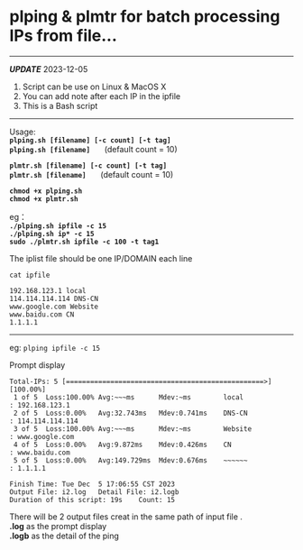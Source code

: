 # plping   & plmtr     for batch processing IPs from file...
---
***UPDATE*** 2023-12-05  

1. Script can be use on Linux & MacOS X
2. You can add note after each IP in the ipfile
3. This is a Bash script
---
Usage:  
**`plping.sh [filename] [-c count] [-t tag] `**   
**`plping.sh [filename]   `** (default count = 10)  
  
**`plmtr.sh [filename] [-c count] [-t tag]  `**     
**`plmtr.sh [filename]   `** (default count = 10)   

**`chmod +x plping.sh`**<br>
**`chmod +x plmtr.sh`** 

eg：  
**`./plping.sh ipfile -c 15`**  
**`./plping.sh ip* -c 15`**  
**`sudo ./plmtr.sh ipfile -c 100 -t tag1`**

The iplist file should be one IP/DOMAIN each line  
```
cat ipfile  

192.168.123.1 local
114.114.114.114 DNS-CN
www.google.com Website
www.baidu.com CN
1.1.1.1 
```
---
eg:
`plping ipfile -c 15`

Prompt display
```ubuntu
Total-IPs: 5 [=================================================>][100.00%]
 1 of 5  Loss:100.00% Avg:~~~ms      Mdev:~ms        local              : 192.168.123.1   
 2 of 5  Loss:0.00%   Avg:32.743ms   Mdev:0.741ms    DNS-CN             : 114.114.114.114 
 3 of 5  Loss:100.00% Avg:~~~ms      Mdev:~ms        Website            : www.google.com  
 4 of 5  Loss:0.00%   Avg:9.872ms    Mdev:0.426ms    CN                 : www.baidu.com   
 5 of 5  Loss:0.00%   Avg:149.729ms  Mdev:0.676ms    ~~~~~~             : 1.1.1.1         

Finish Time: Tue Dec  5 17:06:55 CST 2023
Output File: i2.log   Detail File: i2.logb
Duration of this script: 19s    Count: 15

```

There will be 2 output files creat in the same path of input file .  
**.log**  as the prompt display  
**.logb** as the detail of the ping
